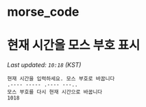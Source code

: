 # morse_code
# 현재 시간을 모스 부호 표시
<!-- MORSE_TIME_START -->
_Last updated: `10:18` (KST)_

```
현재 시간을 입력하세요. 모스 부호로 바꿉니다
.---- ----- .---- ---..
모스 부호를 다시 현재 시간으로 바꿉니다
1018
```
<!-- MORSE_TIME_END -->
